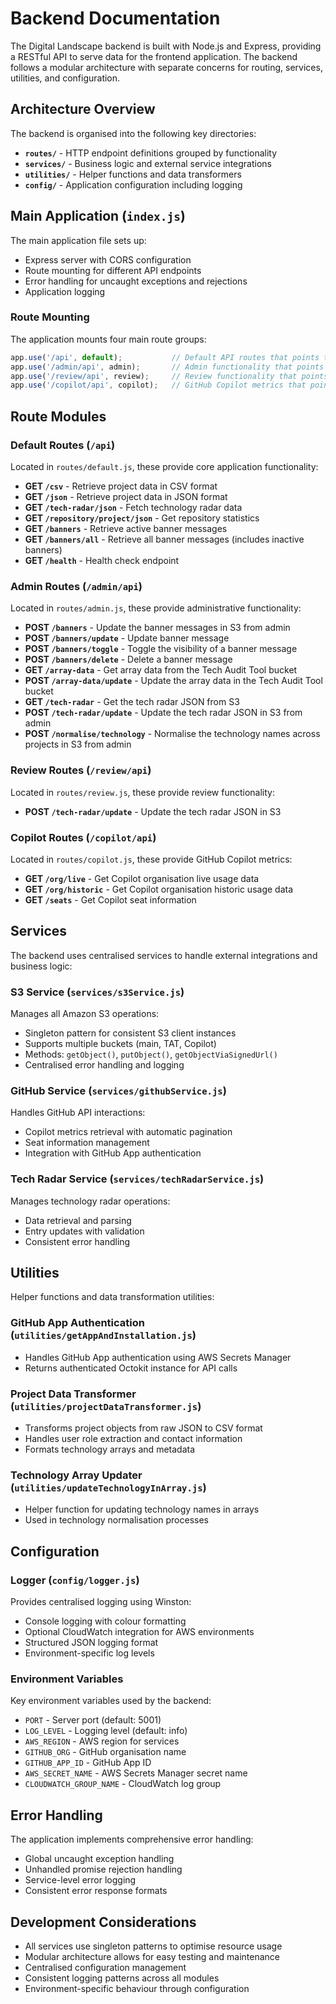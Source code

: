 # Backend Documentation

The Digital Landscape backend is built with Node.js and Express, providing a RESTful API to serve data for the frontend application. The backend follows a modular architecture with separate concerns for routing, services, utilities, and configuration.

## Architecture Overview

The backend is organised into the following key directories:

- **`routes/`** - HTTP endpoint definitions grouped by functionality
- **`services/`** - Business logic and external service integrations
- **`utilities/`** - Helper functions and data transformers
- **`config/`** - Application configuration including logging

## Main Application (`index.js`)

The main application file sets up:

- Express server with CORS configuration
- Route mounting for different API endpoints
- Error handling for uncaught exceptions and rejections
- Application logging

### Route Mounting

The application mounts four main route groups:

```javascript
app.use('/api', default);           // Default API routes that points to /routes/default.js
app.use('/admin/api', admin);       // Admin functionality that points to /routes/admin.js
app.use('/review/api', review);     // Review functionality that points to /routes/review.js
app.use('/copilot/api', copilot);   // GitHub Copilot metrics that points to /routes/copilot.js
```

## Route Modules

### Default Routes (`/api`)
Located in `routes/default.js`, these provide core application functionality:

- **GET `/csv`** - Retrieve project data in CSV format
- **GET `/json`** - Retrieve project data in JSON format
- **GET `/tech-radar/json`** - Fetch technology radar data
- **GET `/repository/project/json`** - Get repository statistics
- **GET `/banners`** - Retrieve active banner messages
- **GET `/banners/all`** - Retrieve all banner messages (includes inactive banners)
- **GET `/health`** - Health check endpoint



### Admin Routes (`/admin/api`)
Located in `routes/admin.js`, these provide administrative functionality:

- **POST `/banners`** - Update the banner messages in S3 from admin
- **POST `/banners/update`** - Update banner message
- **POST `/banners/toggle`** - Toggle the visibility of a banner message
- **POST `/banners/delete`** - Delete a banner message
- **GET `/array-data`** - Get array data from the Tech Audit Tool bucket
- **POST `/array-data/update`** - Update the array data in the Tech Audit Tool bucket
- **GET `/tech-radar`** - Get the tech radar JSON from S3
- **POST `/tech-radar/update`** - Update the tech radar JSON in S3 from admin
- **POST `/normalise/technology`** - Normalise the technology names across projects in S3 from admin

### Review Routes (`/review/api`)
Located in `routes/review.js`, these provide review functionality:

- **POST `/tech-radar/update`** - Update the tech radar JSON in S3

### Copilot Routes (`/copilot/api`)
Located in `routes/copilot.js`, these provide GitHub Copilot metrics:

- **GET `/org/live`** - Get Copilot organisation live usage data
- **GET `/org/historic`** - Get Copilot organisation historic usage data
- **GET `/seats`** - Get Copilot seat information

## Services

The backend uses centralised services to handle external integrations and business logic:

### S3 Service (`services/s3Service.js`)
Manages all Amazon S3 operations:

- Singleton pattern for consistent S3 client instances
- Supports multiple buckets (main, TAT, Copilot)
- Methods: `getObject()`, `putObject()`, `getObjectViaSignedUrl()`
- Centralised error handling and logging

### GitHub Service (`services/githubService.js`)
Handles GitHub API interactions:

- Copilot metrics retrieval with automatic pagination
- Seat information management
- Integration with GitHub App authentication

### Tech Radar Service (`services/techRadarService.js`)
Manages technology radar operations:

- Data retrieval and parsing
- Entry updates with validation
- Consistent error handling

## Utilities

Helper functions and data transformation utilities:

### GitHub App Authentication (`utilities/getAppAndInstallation.js`)
- Handles GitHub App authentication using AWS Secrets Manager
- Returns authenticated Octokit instance for API calls

### Project Data Transformer (`utilities/projectDataTransformer.js`)
- Transforms project objects from raw JSON to CSV format
- Handles user role extraction and contact information
- Formats technology arrays and metadata

### Technology Array Updater (`utilities/updateTechnologyInArray.js`)
- Helper function for updating technology names in arrays
- Used in technology normalisation processes

## Configuration

### Logger (`config/logger.js`)
Provides centralised logging using Winston:

- Console logging with colour formatting
- Optional CloudWatch integration for AWS environments
- Structured JSON logging format
- Environment-specific log levels

### Environment Variables

Key environment variables used by the backend:

- `PORT` - Server port (default: 5001)
- `LOG_LEVEL` - Logging level (default: info)
- `AWS_REGION` - AWS region for services
- `GITHUB_ORG` - GitHub organisation name
- `GITHUB_APP_ID` - GitHub App ID
- `AWS_SECRET_NAME` - AWS Secrets Manager secret name
- `CLOUDWATCH_GROUP_NAME` - CloudWatch log group

## Error Handling

The application implements comprehensive error handling:

- Global uncaught exception handling
- Unhandled promise rejection handling
- Service-level error logging
- Consistent error response formats

## Development Considerations

- All services use singleton patterns to optimise resource usage
- Modular architecture allows for easy testing and maintenance
- Centralised configuration management
- Consistent logging patterns across all modules
- Environment-specific behaviour through configuration
